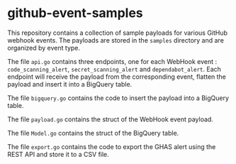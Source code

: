 # github-event-samples

This repository contains a collection of sample payloads for various GitHub webhook events. The payloads are stored in the `samples` directory and are organized by event type.

The file `api.go` contains three endpoints, one for each WebHook event : `code_scanning_alert`, `secret_scanning_alert` and `dependabot_alert`. Each endpoint will receive the payload from the corresponding event, flatten the payload and insert it into a BigQuery table.

The file `bigquery.go` contains the code to insert the payload into a BigQuery table.

The file `payload.go` contains the struct of the WebHook event payload.

The file `Model.go` contains the struct of the BigQuery table.

The file `export.go` contains the code to export the GHAS alert using the REST API and store it to a CSV file.